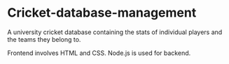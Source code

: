 # Cricket-database-management
A university cricket database containing the stats of individual players and the teams they belong to.

Frontend involves HTML and CSS.
Node.js is used for backend.
